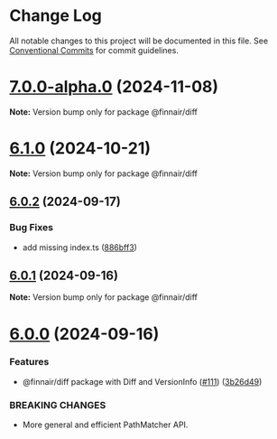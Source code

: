 # Change Log

All notable changes to this project will be documented in this file.
See [Conventional Commits](https://conventionalcommits.org) for commit guidelines.

# [7.0.0-alpha.0](https://github.com/finnair/v-validation/compare/v6.1.0...v7.0.0-alpha.0) (2024-11-08)

**Note:** Version bump only for package @finnair/diff

# [6.1.0](https://github.com/finnair/v-validation/compare/v6.0.2...v6.1.0) (2024-10-21)

**Note:** Version bump only for package @finnair/diff

## [6.0.2](https://github.com/finnair/v-validation/compare/v6.0.1...v6.0.2) (2024-09-17)

### Bug Fixes

- add missing index.ts ([886bff3](https://github.com/finnair/v-validation/commit/886bff312f2abb081e1683e8d3481ac045cfeee1))

## [6.0.1](https://github.com/finnair/v-validation/compare/v6.0.0...v6.0.1) (2024-09-16)

**Note:** Version bump only for package @finnair/diff

# [6.0.0](https://github.com/finnair/v-validation/compare/v5.4.0...v6.0.0) (2024-09-16)

### Features

- @finnair/diff package with Diff and VersionInfo ([#111](https://github.com/finnair/v-validation/issues/111)) ([3b26d49](https://github.com/finnair/v-validation/commit/3b26d49b63851fbcfce9b15efc53ad5418ae4de4))

### BREAKING CHANGES

- More general and efficient PathMatcher API.

